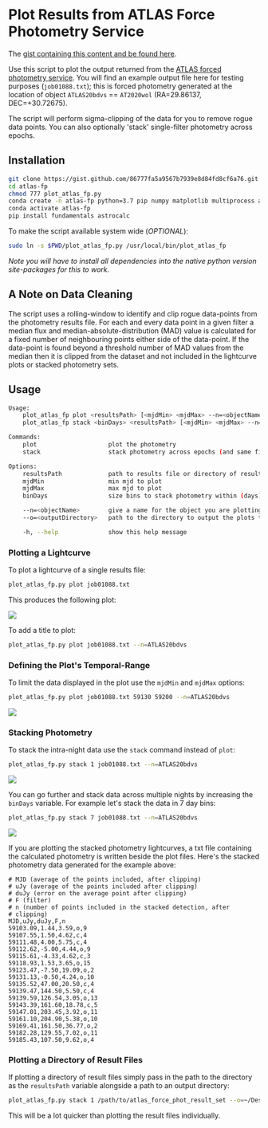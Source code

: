 # Plot Results from ATLAS Force Photometry Service

The [gist containing this content and be found here](https://gist.github.com/86777fa5a9567b7939e8d84fd8cf6a76).

Use this script to plot the output returned from the [ATLAS forced photometry service](https://fallingstar-data.com/forcedphot/). You will find an example output file here for testing purposes (`job01088.txt`); this is forced photometry generated at the location of object `ATLAS20bdvs` == `AT2020wol` (RA=29.86137, DEC=+30.72675).

The script will perform sigma-clipping of the data for you to remove rogue data points. You can also optionally 'stack' single-filter photometry across epochs.
 
## Installation

```bash
git clone https://gist.github.com/86777fa5a9567b7939e8d84fd8cf6a76.git atlas-fp
cd atlas-fp
chmod 777 plot_atlas_fp.py 
conda create -n atlas-fp python=3.7 pip numpy matplotlib multiprocess astropy unicodecsv
conda activate atlas-fp
pip install fundamentals astrocalc
```

To make the script available system wide (*OPTIONAL*):

```bash
sudo ln -s $PWD/plot_atlas_fp.py /usr/local/bin/plot_atlas_fp
```

*Note you will have to install all dependencies into the native python version site-packages for this to work.*

## A Note on Data Cleaning

The script uses a rolling-window to identify and clip rogue data-points from the photometry results file. For each and every data point in a given filter a median flux and median-absolute-distribution (MAD) value is calculated for a fixed number of neighbouring points either side of the data-point. If the data-point is found beyond a threshold number of MAD values from the median then it is clipped from the dataset and not included in the lightcurve plots or stacked photometry sets.

## Usage

```bash
Usage:
    plot_atlas_fp plot <resultsPath> [<mjdMin> <mjdMax> --n=<objectName> --o=<outputDirectory>]
    plot_atlas_fp stack <binDays> <resultsPath> [<mjdMin> <mjdMax> --n=<objectName> --o=<outputDirectory>]

Commands:
    plot                    plot the photometry
    stack                   stack photometry across epochs (and same filter) and plot

Options:
    resultsPath             path to results file or directory of results files returned by the ATLAS FP service
    mjdMin                  min mjd to plot
    mjdMax                  max mjd to plot
    binDays                 size bins to stack photometry within (days)

    --n=<objectName>        give a name for the object you are plotting (for plot title and filename). This is ignored if `resultsPath` is a directory
    --o=<outputDirectory>   path to the directory to output the plots to. Default is CWD.

    -h, --help              show this help message
```

### Plotting a Lightcurve

To plot a lightcurve of a single results file:

```bash
plot_atlas_fp.py plot job01088.txt
```

This produces the following plot:

[![](https://live.staticflickr.com/65535/50794382318_6798c70281_z.png)](https://live.staticflickr.com/65535/50794382318_6798c70281_o.png)

To add a title to plot:

```bash
plot_atlas_fp.py plot job01088.txt --n=ATLAS20bdvs
```

### Defining the Plot's Temporal-Range

To limit the data displayed in the plot use the `mjdMin` and `mjdMax` options:

```bash
plot_atlas_fp.py plot job01088.txt 59130 59200 --n=ATLAS20bdvs
```

[![](https://live.staticflickr.com/65535/50795187841_536a2ea050_z.png)](https://live.staticflickr.com/65535/50795187841_536a2ea050_o.png)

### Stacking Photometry

To stack the intra-night data use the `stack` command instead of `plot`:

```bash
plot_atlas_fp.py stack 1 job01088.txt --n=ATLAS20bdvs
```

[![](https://live.staticflickr.com/65535/50795202511_01f18d94cd_z.png)](https://live.staticflickr.com/65535/50795202511_01f18d94cd_o.png)

You can go further and stack data across multiple nights by increasing the `binDays` variable. For example let's stack the data in 7 day bins:

```bash
plot_atlas_fp.py stack 7 job01088.txt --n=ATLAS20bdvs
```

[![](https://live.staticflickr.com/65535/50795213046_97cb928fde_z.png)](https://live.staticflickr.com/65535/50795213046_97cb928fde_o.png)

If you are plotting the stacked photometry lightcurves, a txt file containing the calculated photometry is written beside the plot files. Here's the stacked photometry data generated for the example above:

```text
# MJD (average of the points included, after clipping)
# uJy (average of the points included after clipping)
# duJy (error on the average point after clipping)
# F (filter)
# n (number of points included in the stacked detection, after
# clipping)
MJD,uJy,duJy,F,n
59103.09,1.44,3.59,o,9
59107.55,1.50,4.62,c,4
59111.48,4.00,5.75,c,4
59112.62,-5.00,4.44,o,9
59115.61,-4.33,4.62,c,3
59118.93,1.53,3.65,o,15
59123.47,-7.50,19.09,o,2
59131.13,-0.50,4.24,o,10
59135.52,47.00,20.50,c,4
59139.47,144.50,5.50,c,4
59139.59,126.54,3.05,o,13
59143.39,161.60,18.78,c,5
59147.01,203.45,3.92,o,11
59161.10,204.90,5.38,o,10
59169.41,161.50,36.77,o,2
59182.28,129.55,7.02,o,11
59185.43,107.50,9.62,o,4
```

### Plotting a Directory of Result Files

If plotting a directory of result files simply pass in the path to the directory as the `resultsPath` variable alongside a path to an output directory:

```bash
plot_atlas_fp.py stack 1 /path/to/atlas_force_phot_result_set --o=~/Desktop/stacked
```

This will be a lot quicker than plotting the result files individually.
